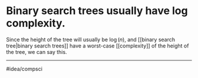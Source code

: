 # Binary search trees usually have log complexity.
Since the height of the tree will usually be $\log(n)$, and [[binary search tree|binary search trees]] have a worst-case [[complexity]] of the height of the tree, we can say this. 

---
#idea/compsci 
